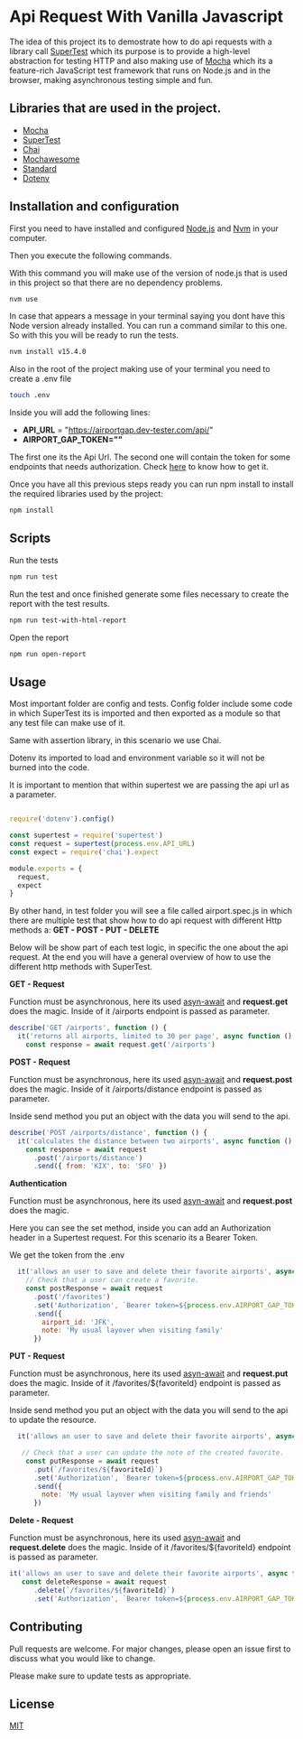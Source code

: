 # Api Request With Vanilla Javascript

The idea of this project its to demostrate how to do api requests with a library call [SuperTest](https://github.com/visionmedia/supertest#readme) which its purpose is to provide a high-level abstraction for testing HTTP and also making use of [Mocha](https://mochajs.org/) which its a feature-rich JavaScript test framework that runs on Node.js and in the browser, making asynchronous testing simple and fun.

## Libraries that are used in the project.

- [Mocha](https://mochajs.org/)
- [SuperTest](https://github.com/visionmedia/supertest#readme)
- [Chai](https://www.chaijs.com/)
- [Mochawesome](https://github.com/adamgruber/mochawesome)
- [Standard](https://github.com/standard/standard)
- [Dotenv](https://github.com/motdotla/dotenv)

## Installation and configuration

First you need to have installed and configured [Node.js](https://phoenixnap.com/kb/install-npm-mac) and [Nvm](https://tecadmin.net/install-nvm-macos-with-homebrew/) in your computer.

Then you execute the following commands.

With this command you will make use of the version of node.js that is used in this project so that there are no dependency problems.
```bash
nvm use
```

In case that appears a message in your terminal saying you dont have this Node version already installed. You can run a command similar to this one. So with this you will be ready to run the tests.
```bash
nvm install v15.4.0
```


Also in the root of the project making use of your terminal you need to create a .env file 
```bash
touch .env
```

Inside you will add the following lines:

- **API_URL** = "https://airportgap.dev-tester.com/api/"
- **AIRPORT_GAP_TOKEN=""**

The first one its the Api Url. The second one will contain the token for some endpoints that needs authorization. Check [here](https://airportgap.dev-tester.com/tokens) to know how to get it. 

Once you have all this previous steps ready you can run npm install to install the required libraries used by the project:

```bash
npm install
```


## Scripts

Run the tests
```bash
npm run test
```
Run the test and once finished generate some files necessary to create the report with the test results. 
```bash
npm run test-with-html-report
```

Open the report

```bash
npm run open-report
```

## Usage

Most important folder are config and tests. Config folder include some code in which SuperTest its is imported and then exported as a module so that any test file can make use of it.

Same with assertion library, in this scenario we use Chai.

Dotenv its imported to load and environment variable so it will not be burned into the code. 

It is important to mention that within supertest we are passing the api url as a parameter.

```javascript

require('dotenv').config()

const supertest = require('supertest')
const request = supertest(process.env.API_URL)
const expect = require('chai').expect

module.exports = {
  request,
  expect
}
```

By other hand, in test folder you will see a file called airport.spec.js in which there are multiple test that show how to do api request with different Http methods a: **GET - POST - PUT - DELETE**

Below will be show part of each test logic, in specific the one about the api request. At the end you will have a general overview of how to use the different http methods with SuperTest.

**GET - Request**


Function must be asynchronous, here its used [asyn-await](https://javascript.info/async-await) and **request.get** does the magic. Inside of it /airports endpoint is passed as parameter. 
```javascript
describe('GET /airports', function () {
  it('returns all airports, limited to 30 per page', async function () {
    const response = await request.get('/airports')
```

**POST - Request**

Function must be asynchronous, here its used [asyn-await](https://javascript.info/async-await) and **request.post** does the magic. Inside of it /airports/distance endpoint is passed as parameter. 

Inside send method you put an object with the data you will send to the api.

```javascript
describe('POST /airports/distance', function () {
  it('calculates the distance between two airports', async function () {
    const response = await request
      .post('/airports/distance')
      .send({ from: 'KIX', to: 'SFO' })
```

**Authentication**

Function must be asynchronous, here its used [asyn-await](https://javascript.info/async-await) and **request.post** does the magic.

Here you can see the set method, inside you can add an Authorization header in a Supertest request. For this scenario its a Bearer Token.

We get the token from the .env



```javascript
  it('allows an user to save and delete their favorite airports', async function () {
    // Check that a user can create a favorite.
    const postResponse = await request
      .post('/favorites')
      .set('Authorization', `Bearer token=${process.env.AIRPORT_GAP_TOKEN}`)
      .send({
        airport_id: 'JFK',
        note: 'My usual layover when visiting family'
      })
```

**PUT - Request**


Function must be asynchronous, here its used [asyn-await](https://javascript.info/async-await) and **request.put** does the magic. Inside of it /favorites/${favoriteId} endpoint is passed as parameter.

Inside send method you put an object with the data you will send to the api to update the resource. 

```javascript
  it('allows an user to save and delete their favorite airports', async function () {

   // Check that a user can update the note of the created favorite.
    const putResponse = await request
      .put(`/favorites/${favoriteId}`)
      .set('Authorization', `Bearer token=${process.env.AIRPORT_GAP_TOKEN}`)
      .send({
        note: 'My usual layover when visiting family and friends'
      })

```

**Delete - Request**

Function must be asynchronous, here its used [asyn-await](https://javascript.info/async-await) and **request.delete** does the magic. Inside of it /favorites/${favoriteId} endpoint is passed as parameter.

```javascript
it('allows an user to save and delete their favorite airports', async function () {
   const deleteResponse = await request
      .delete(`/favorites/${favoriteId}`)
      .set('Authorization', `Bearer token=${process.env.AIRPORT_GAP_TOKEN}`)
```


## Contributing
Pull requests are welcome. For major changes, please open an issue first to discuss what you would like to change.

Please make sure to update tests as appropriate.

## License
[MIT](https://choosealicense.com/licenses/mit/)
